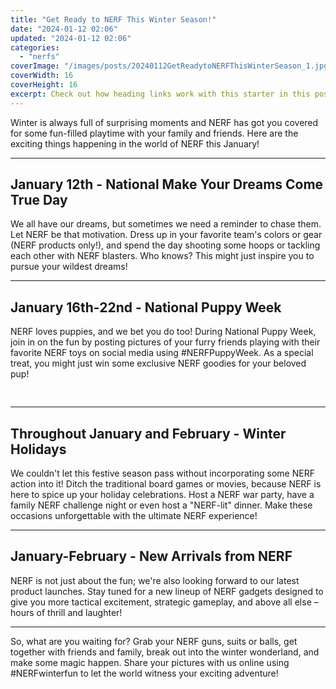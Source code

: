 ```yaml
---
title: "Get Ready to NERF This Winter Season!"
date: "2024-01-12 02:06"
updated: "2024-01-12 02:06"
categories:
  - "nerfs"
coverImage: "/images/posts/20240112GetReadytoNERFThisWinterSeason_1.jpg"
coverWidth: 16
coverHeight: 16
excerpt: Check out how heading links work with this starter in this post.
---
```


<script>
  import { base } from '$app/paths';
</script>


Winter is always full of surprising moments and NERF has got you covered for some fun-filled playtime with your family and friends. Here are the exciting things happening in the world of NERF this January!

---

## **January 12th - National Make Your Dreams Come True Day**

We all have our dreams, but sometimes we need a reminder to chase them. Let NERF be that motivation. Dress up in your favorite team's colors or gear (NERF products only!), and spend the day shooting some hoops or tackling each other with NERF blasters. Who knows? This might just inspire you to pursue your wildest dreams!

---

## **January 16th-22nd - National Puppy Week**

NERF loves puppies, and we bet you do too! During National Puppy Week, join in on the fun by posting pictures of your furry friends playing with their favorite NERF toys on social media using #NERFPuppyWeek. As a special treat, you might just win some exclusive NERF goodies for your beloved pup!

<img class="cover-image" src="{base}/images/posts/20240112GetReadytoNERFThisWinterSeason_2.jpg" alt="" style="aspect-ratio: 16 / 16;" width="16" height="16">


---

## **Throughout January and February - Winter Holidays**

We couldn't let this festive season pass without incorporating some NERF action into it! Ditch the traditional board games or movies, because NERF is here to spice up your holiday celebrations. Host a NERF war party, have a family NERF challenge night or even host a "NERF-lit" dinner. Make these occasions unforgettable with the ultimate NERF experience!

---

## **January-February - New Arrivals from NERF**

NERF is not just about the fun; we're also looking forward to our latest product launches. Stay tuned for a new lineup of NERF gadgets designed to give you more tactical excitement, strategic gameplay, and above all else – hours of thrill and laughter!

---

So, what are you waiting for? Grab your NERF guns, suits or balls, get together with friends and family, break out into the winter wonderland, and make some magic happen. Share your pictures with us online using #NERFwinterfun to let the world witness your exciting adventure!